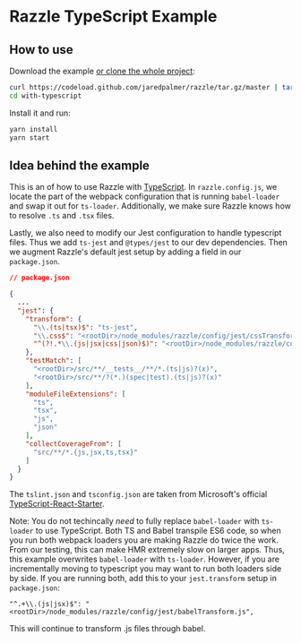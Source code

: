 # Razzle TypeScript Example

## How to use
Download the example [or clone the whole project](https://github.com/jaredpalmer/razzle.git):

```bash
curl https://codeload.github.com/jaredpalmer/razzle/tar.gz/master | tar -xz --strip=2 razzle-master/examples/with-typescript
cd with-typescript
```

Install it and run:

```bash
yarn install
yarn start
```

## Idea behind the example
This is an of how to use Razzle with [TypeScript](https://github.com/Microsoft/TypeScript). 
In `razzle.config.js`, we locate the part of the webpack configuration 
that is running `babel-loader` and swap it out for `ts-loader`. 
Additionally, we make sure Razzle knows how to resolve `.ts` and `.tsx` files.

Lastly, we also need to modify our Jest configuration to handle typescript files. 
Thus we add `ts-jest` and `@types/jest` to our dev dependencies. Then we augment Razzle's default jest setup by adding a field in our `package.json`.

```json
// package.json

{
  ...
  "jest": {
    "transform": {
      "\\.(ts|tsx)$": "ts-jest",
      "\\.css$": "<rootDir>/node_modules/razzle/config/jest/cssTransform.js",
      "^(?!.*\\.(js|jsx|css|json)$)": "<rootDir>/node_modules/razzle/config/jest/fileTransform.js"
    },
    "testMatch": [
      "<rootDir>/src/**/__tests__/**/*.(ts|js)?(x)",
      "<rootDir>/src/**/?(*.)(spec|test).(ts|js)?(x)"
    ],
    "moduleFileExtensions": [
      "ts",
      "tsx",
      "js",
      "json"
    ],
    "collectCoverageFrom": [
      "src/**/*.{js,jsx,ts,tsx}"
    ]
  }
}
```

The `tslint.json` and `tsconfig.json` are taken from Microsoft's official 
[TypeScript-React-Starter](https://github.com/Microsoft/TypeScript-React-Starter).

Note: You do not techincally _need_ to fully replace `babel-loader` with 
`ts-loader` to use TypeScript. Both TS and Babel transpile ES6 code,
so when you run both webpack loaders you are making Razzle do twice the work. From our testing,
this can make HMR extremely slow on larger apps. Thus, this example overwrites
`babel-loader` with `ts-loader`. However, if you are incrementally moving to typescript you may want to run both loaders side by side. If you are running both, add this to your `jest.transform` setup in `package.json`:

```
"^.+\\.(js|jsx)$": "<rootDir>/node_modules/razzle/config/jest/babelTransform.js",
```
This will continue to transform .js files through babel.
